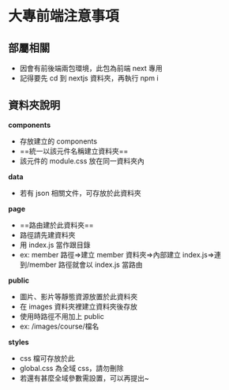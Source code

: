 # 大專前端注意事項

## 部屬相關

- 因會有前後端兩包環境，此包為前端 next 專用
- 記得要先 cd 到 nextjs 資料夾，再執行 npm i

## 資料夾說明

**components**

- 存放建立的 components
- ==統一以該元件名稱建立資料夾==
- 該元件的 module.css 放在同一資料夾內

**data**

- 若有 json 相關文件，可存放於此資料夾

**page**

- ==路由建於此資料夾==
- 路徑請先建資料夾
- 用 index.js 當作跟目錄
- ex: member 路徑=>建立 member 資料夾=>內部建立 index.js=>連到/member 路徑就會以 index.js 當路由

**public**

- 圖片、影片等靜態資源放置於此資料夾
- 在 images 資料夾裡建立資料夾後存放
- 使用時路徑不用加上 public
- ex: /images/course/檔名

**styles**

- css 檔可存放於此
- global.css 為全域 css，請勿刪除
- 若還有甚麼全域參數需設置，可以再提出~

